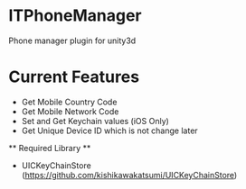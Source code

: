 # ITPhoneManager
Phone manager plugin for unity3d

# Current Features
- Get Mobile Country Code
- Get Mobile Network Code
- Set and Get Keychain values (iOS Only)
- Get Unique Device ID which is not change later
 
** Required Library **
- UICKeyChainStore (https://github.com/kishikawakatsumi/UICKeyChainStore)
